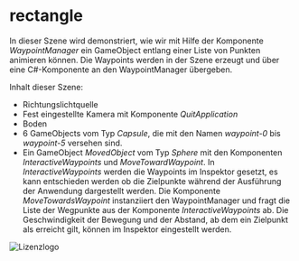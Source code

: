 # rectangle
In dieser Szene wird demonstriert, wie wir mit Hilfe der Komponente *WaypointManager*
ein GameObject entlang einer Liste von Punkten animieren können. Die Waypoints werden 
in der Szene erzeugt und über eine C#-Komponente an den WaypointManager übergeben.


Inhalt dieser Szene:

- Richtungslichtquelle
- Fest eingestellte Kamera mit Komponente *QuitApplication*
- Boden
- 6 GameObjects vom Typ *Capsule*, die mit den Namen *waypoint-0* bis *waypoint-5* versehen sind.
- Ein GameObject *MovedObject* vom Typ *Sphere* mit den Komponenten *InteractiveWaypoints*
und *MoveTowardWaypoint*. In *InteractiveWaypoints* werden die Waypoints im Inspektor gesetzt, es kann
entschieden werden ob die Zielpunkte während der Ausführung der Anwendung dargestellt werden.
Die Komponente *MoveTowardsWaypoint* instanziiert den WaypointManager und fragt die Liste
der Wegpunkte aus der Komponente *InteractiveWaypoints* ab. Die Geschwindigkeit der Bewegung
und der Abstand, ab dem ein Zielpunkt als erreicht gilt, können im Inspektor eingestellt werden.

![Lizenzlogo](https://licensebuttons.net/l/by-nc-sa/3.0/de/88x31.png)

